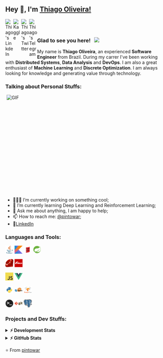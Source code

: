 ## Hey 👋, I'm [Thiago Oliveira!](https://github.com/pintowar/)

<a href="https://www.linkedin.com/in/thiagooliveira81/">
  <img align="left" alt="Thiago's LinkdeIn" width="25" src="https://cdn.jsdelivr.net/npm/simple-icons@v3/icons/linkedin.svg" />
</a>
<a href="https://www.kaggle.com/pintowar">
  <img align="left" alt="Kaggle" width="25" src="https://cdn.jsdelivr.net/npm/simple-icons@3.1.0/icons/kaggle.svg" />
</a>
<a href="https://www.twitter.com/pintowar">
  <img align="left" alt="Thiago's Twitter" width="25" src="https://cdn.jsdelivr.net/npm/simple-icons@v3/icons/twitter.svg" />
</a>
<a href="https://t.me/pintowar">
  <img align="left" alt="Thiago's Telegram" width="25" src="https://cdn.jsdelivr.net/npm/simple-icons@v3/icons/telegram.svg" />
</a>

<br/>
<br/>

### Glad to see you here! &nbsp; ![](https://visitor-badge.glitch.me/badge?page_id=pintowar.pintowar&style=flat-square&color=0088cc)

My name is **Thiago Oliveira**, an experienced **Software Engineer** from Brazil. During my carrer I've been working with **Distributed Systems**, **Data Analysis** and **DevOps**. I am also a great enthusiast of **Machine Learning** and **Discrete Optimization**. I am always looking for knowledge and generating value through technology.

### Talking about Personal Stuffs:

<img align="right" alt="GIF" src="https://github.com/abhisheknaiidu/abhisheknaiidu/blob/master/code.gif?raw=true" width="500" height="320" />

- 👨🏽‍💻 I’m currently working on something cool;
- 🌱 I’m currently learning Deep Learning and Reinforcement Learning; 
- 💬 Ask me about anything, I am happy to help;
- 📫 How to reach me: [@pintowar](https://twitter.com/pintowar);
- 📝[LinkedIn](https://www.linkedin.com/in/thiagooliveira81/)

### Languages and Tools:

<code><img height="25" src="https://raw.githubusercontent.com/github/explore/80688e429a7d4ef2fca1e82350fe8e3517d3494d/topics/java/java.png"></code>
<code><img height="25" src="https://raw.githubusercontent.com/github/explore/80688e429a7d4ef2fca1e82350fe8e3517d3494d/topics/kotlin/kotlin.png"></code>
<code><img height="25" src="https://raw.githubusercontent.com/github/explore/80688e429a7d4ef2fca1e82350fe8e3517d3494d/topics/scala/scala.png"></code>
<code><img height="25" src="https://raw.githubusercontent.com/github/explore/80688e429a7d4ef2fca1e82350fe8e3517d3494d/topics/spring-boot/spring-boot.png"></code>


<code><img height="25" src="https://raw.githubusercontent.com/github/explore/80688e429a7d4ef2fca1e82350fe8e3517d3494d/topics/ruby/ruby.png"></code>
<code><img height="25" src="https://raw.githubusercontent.com/github/explore/80688e429a7d4ef2fca1e82350fe8e3517d3494d/topics/rails/rails.png"></code>

<code><img height="25" src="https://raw.githubusercontent.com/github/explore/80688e429a7d4ef2fca1e82350fe8e3517d3494d/topics/javascript/javascript.png"></code>
<code><img height="25" src="https://raw.githubusercontent.com/github/explore/80688e429a7d4ef2fca1e82350fe8e3517d3494d/topics/vue/vue.png"></code>

<code><img height="25" src="https://raw.githubusercontent.com/github/explore/80688e429a7d4ef2fca1e82350fe8e3517d3494d/topics/python/python.png"></code>
<code><img height="25" src="https://raw.githubusercontent.com/github/explore/80688e429a7d4ef2fca1e82350fe8e3517d3494d/topics/scikit-learn/scikit-learn.png"></code>
<code><img height="25" src="https://raw.githubusercontent.com/github/explore/80688e429a7d4ef2fca1e82350fe8e3517d3494d/topics/tensorflow/tensorflow.png"></code>

<code><img height="25" src="https://raw.githubusercontent.com/github/explore/80688e429a7d4ef2fca1e82350fe8e3517d3494d/topics/terminal/terminal.png"></code>
<code><img height="25" src="https://raw.githubusercontent.com/github/explore/80688e429a7d4ef2fca1e82350fe8e3517d3494d/topics/git/git.png"></code>
<code><img height="25" src="https://raw.githubusercontent.com/github/explore/80688e429a7d4ef2fca1e82350fe8e3517d3494d/topics/postgresql/postgresql.png"></code>

### Projects and Dev Stuffs:

<details>	
  <summary><b>⚡ Development Stats</b></summary>
  <!--START_SECTION:waka-->
**🐱 My Github Data** 

> 🏆 77 Contributions in the Year 2020
 > 
> 📦 163.6 kB Used in Github's Storage 
 > 
> 🚫 Not Opted to Hire
 > 
> 📜 33 Public Repositories
 > 
> 🔑 1 Private Repository 
 > 
**I'm an Early 🐤** 

```text
🌞 Morning    142 commits    ███░░░░░░░░░░░░░░░░░░░░░░   15.27% 
🌆 Daytime    505 commits    █████████████░░░░░░░░░░░░   54.3% 
🌃 Evening    233 commits    ██████░░░░░░░░░░░░░░░░░░░   25.05% 
🌙 Night      50 commits     █░░░░░░░░░░░░░░░░░░░░░░░░   5.38%

```
📅 **I'm Most Productive on Monday** 

```text
Monday       217 commits    █████░░░░░░░░░░░░░░░░░░░░   23.33% 
Tuesday      149 commits    ████░░░░░░░░░░░░░░░░░░░░░   16.02% 
Wednesday    172 commits    ████░░░░░░░░░░░░░░░░░░░░░   18.49% 
Thursday     168 commits    ████░░░░░░░░░░░░░░░░░░░░░   18.06% 
Friday       161 commits    ████░░░░░░░░░░░░░░░░░░░░░   17.31% 
Saturday     41 commits     █░░░░░░░░░░░░░░░░░░░░░░░░   4.41% 
Sunday       22 commits     ░░░░░░░░░░░░░░░░░░░░░░░░░   2.37%

```


📊 **This Week I Spent My Time On** 

```text
⌚︎ Time Zone: America/Fortaleza

💬 Programming Languages: 
Java                     2 hrs 42 mins       ████████████████████░░░░░   82.33% 
Kotlin                   23 mins             ███░░░░░░░░░░░░░░░░░░░░░░   12.03% 
XML                      8 mins              █░░░░░░░░░░░░░░░░░░░░░░░░   4.13% 
Properties               2 mins              ░░░░░░░░░░░░░░░░░░░░░░░░░   1.29% 
Python                   0 secs              ░░░░░░░░░░░░░░░░░░░░░░░░░   0.11%

💻 Operating System: 
Linux                    3 hrs 16 mins       █████████████████████████   100.0%

```

**I Mostly Code in Java** 

```text
Java                     8 repos             ██████░░░░░░░░░░░░░░░░░░░   25.0% 
Groovy                   7 repos             █████░░░░░░░░░░░░░░░░░░░░   21.88% 
Ruby                     4 repos             ███░░░░░░░░░░░░░░░░░░░░░░   12.5% 
JavaScript               3 repos             ██░░░░░░░░░░░░░░░░░░░░░░░   9.38% 
Kotlin                   3 repos             ██░░░░░░░░░░░░░░░░░░░░░░░   9.38%

```



<!--END_SECTION:waka-->
</details>

<details>	
  <summary><b>⚡ GitHub Stats</b></summary>

  <img height="180em" src="https://github-readme-stats.vercel.app/api?username=pintowar&show_icons=true&hide_border=true" />
  <img height="180em" src="https://github-readme-stats.vercel.app/api/top-langs/?username=pintowar&show_icons=true&hide_border=true&layout=compact&langs_count=8"/>

</details>


⭐️ From [pintowar](https://github.com/pintowar)
